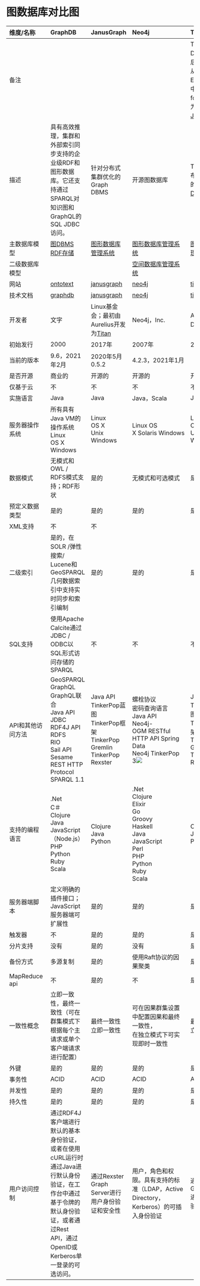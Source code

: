 # **图数据库对比图**

|**维度/名称**|**GraphDB** |**JanusGraph**|**Neo4j** |**Titan**|
| :- | :- | :- | :- | :- |
|备注||||Titan已被Datastax收购后退役。它将从DB-Engines排名中删除。一个fork已经开源为[JanusGraph](https://db-engines.com/en/system/JanusGraph)。|
|描述|具有高效推理，集群和外部索引同步支持的企业级RDF和图形数据库。它还支持通过SPARQL对知识图和GraphQL的SQL JDBC访问。|针对分布式集群优化的Graph DBMS |开源图数据库|Titan是针对分布式集群优化的[Graph DBMS](https://db-engines.com/en/article/Graph+DBMS)。|
|主数据库模型|[图DBMS](https://db-engines.com/en/article/Graph+DBMS)<br>[RDF存储](https://db-engines.com/en/article/RDF+Stores)|[图形数据库管理系统](https://db-engines.com/en/article/Graph+DBMS)|[图形数据库管理系统](https://db-engines.com/en/article/Graph+DBMS)|[图形数据库管理系统](https://db-engines.com/en/article/Graph+DBMS)|
|二级数据库模型|||[空间数据库管理系统](https://db-engines.com/en/article/Spatial+DBMS)||
|网站|[ontotext](https://www.ontotext.com/)|[janusgraph](https://janusgraph.org/)|[neo4j](https://neo4j.com/)|[titan](http://titan.thinkaurelius.com/)|
|技术文档|[graphdb](https://graphdb.ontotext.com/documentation/)|[janusgraph](https://docs.janusgraph.org/)|[neo4j](https://neo4j.com/)|[titan/wiki](https://github.com/thinkaurelius/titan/wiki)|
|开发者|文字|Linux基金会；最初由Aurelius开发为[Titan](https://db-engines.com/en/system/Titan)|Neo4j，Inc.|Aurelius，由DataStax拥有|
|初始发行|2000|2017年|2007年|2012年|
|当前的版本|9.6，2021年2月|2020年5月0.5.2|4.2.3，2021年1月||
|是否开源|商业的|开源的 |开源的 |开源的 |
|仅基于云 |不 |不|不|不|
|实施语言|Java|Java|Java，Scala|Java|
|服务器操作系统|所有具有Java VM的<br>操作系统Linux<br>OS X<br>Windows|Linux<br>OS X<br>Unix<br>Windows|Linux OS X Solaris Windows|Linux<br>OS X<br>Unix<br>Windows|
|数据模式|无模式和OWL / RDFS模式支持；RDF形状|是的|无模式和可选模式|是的|
|预定义数据类型|是的|是的|是的|是的|
|XML支持 |不|不|||
|二级索引|是的，在SOLR /弹性搜索/ Lucene和GeoSPARQL几何数据索引中支持实时同步和索引编制|是的|是的 |是的|
|SQL支持 |使用Apache Calcite通过JDBC / ODBC以SQL形式访问存储的SPARQL|不|不|不|
|API和其他访问方法|GeoSPARQL<br>GraphQL<br>GraphQL联合<br>Java API<br>JDBC<br>RDF4J API<br>RDFS<br>RIO<br>Sail API<br>Sesame REST HTTP Protocol<br>SPARQL 1.1|Java API<br>TinkerPop蓝图<br>TinkerPop框架<br>TinkerPop Gremlin<br>TinkerPop Rexster|螺栓协议<br>密码查询语言<br>Java API<br>Neo4j-OGM RESTful HTTP API Spring Data Neo4j TinkerPop 3![](https://db-engines.com/info.png)|Java API<br>TinkerPop蓝图<br>TinkerPop框架<br>TinkerPop Gremlin<br>TinkerPop Rexster|
|支持的编程语言|.Net<br>C＃<br>Clojure<br>Java<br>JavaScript（Node.js）<br>PHP<br>Python<br>Ruby<br>Scala|Clojure<br>Java<br>Python|.Net<br>Clojure<br>Elixir<br>Go<br>Groovy<br>Haskell<br>Java<br>JavaScript<br>Perl<br>PHP<br>Python<br>Ruby<br>Scala|Clojure<br>Java<br>Python|
|服务器端脚本 |定义明确的插件接口；JavaScript服务器端可扩展性|是的|是的 |是的|
|触发器|不|是的|是的 |是的|
|分片支持|没有|是的 |没有|是的 |
|备份方式 |多源复制|是的|使用Raft协议的因果聚类 |是的|
|MapReduce  api|不|是的 |不|是的 |
|一致性概念 |立即一致性，最终一致性（可在群集模式下根据每个主请求或单个客户端请求进行配置）|最终一致性<br>立即一致性|可在因果群集设置中配置因果和最终一致性，<br>在独立模式下可实现即时一致性|最终一致性<br>立即一致性|
|外键 |是的 |是的 |是的 |是的 |
|事务性|ACID|ACID|ACID|ACID|
|并发性|是的|是的|是的|是的|
|持久性|是的|是的 |是的|是的 |
|用户访问控制|通过RDF4J客户端进行默认的基本身份验证，或者在使用cURL运行时通过Java进行默认身份验证，在工作台中通过基于令牌的默认身份验证，或者通过Rest API，通过OpenID或Kerberos单一登录的可选访问。|通过Rexster Graph Server进行用户身份验证和安全性|用户，角色和权限。具有支持的标准（LDAP，Active Directory，Kerberos）的可插入身份验证|通过Rexster Graph Server进行用户身份验证和安全性|
